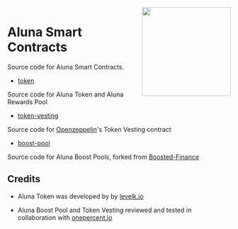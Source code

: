 <img src="https://aluna.social/Aluna-Circle2%403x.png" align="right" width="200"/>

# Aluna Smart Contracts

Source code for Aluna Smart Contracts.

- [token](./token)

Source code for Aluna Token and Aluna Rewards Pool

- [token-vesting](./token-vesting)

Source code for [Openzeppelin](https://github.com/OpenZeppelin/openzeppelin-contracts-ethereum-package/blob/update-v2.3.0/contracts/drafts/TokenVesting.sol)'s Token Vesting contract

- [boost-pool](./boost-pool)

Source code for Aluna Boost Pools, forked from [Boosted-Finance](https://github.com/Boosted-Finance/smart-contracts)

## Credits

 - Aluna Token was developed by by [levelk.io](https://www.levelk.io/)

 - Aluna Boost Pool and Token Vesting reviewed and tested in collaboration with [onepercent.io](https://onepercent.io/)